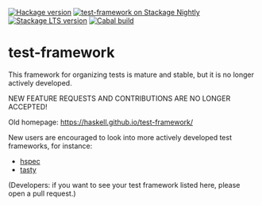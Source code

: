[![Hackage version](https://img.shields.io/hackage/v/test-framework.svg?label=Hackage&color=informational)](http://hackage.haskell.org/package/test-framework)
[![test-framework on Stackage Nightly](https://stackage.org/package/test-framework/badge/nightly)](https://stackage.org/nightly/package/test-framework)
[![Stackage LTS version](https://www.stackage.org/package/test-framework/badge/lts?label=Stackage)](https://www.stackage.org/package/test-framework)
[![Cabal build](https://github.com/haskell/test-framework/workflows/Haskell-CI/badge.svg)](https://github.com/haskell/test-framework/actions)


test-framework
==============

This framework for organizing tests is mature and stable, but it is no longer actively developed.

NEW FEATURE REQUESTS AND CONTRIBUTIONS ARE NO LONGER ACCEPTED!

Old homepage: https://haskell.github.io/test-framework/

New users are encouraged to look into more actively developed test frameworks,
for instance:

- [hspec](https://hackage.haskell.org/package/hspec)
- [tasty](https://hackage.haskell.org/package/tasty)

(Developers: if you want to see your test framework listed here, please open a pull request.)
